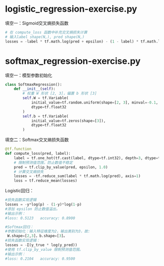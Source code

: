 # logistic_regression-exercise.py 

填空一：Sigmoid交叉熵损失函数
```python
# 在 compute_loss 函数中补充交叉熵损失计算
# 输入label shape(N,), pred shape(N,)
losses = -label * tf.math.log(pred + epsilon) - (1 - label) * tf.math.log(1 - pred + epsilon)
```

# softmax_regression-exercise.py 

填空一：模型参数初始化
```python
class SoftmaxRegression():
    def __init__(self):
        # 权重 W 形状 [2, 3]，偏置 b 形状 [3]
        self.W = tf.Variable(
            initial_value=tf.random.uniform(shape=[2, 3], minval=-0.1, maxval=0.1),
            dtype=tf.float32
        )
        self.b = tf.Variable(
            initial_value=tf.zeros(shape=[3]),
            dtype=tf.float32
        )
```


填空二：Softmax交叉熵损失函数
```python
@tf.function
def compute_loss(pred, label):
    label = tf.one_hot(tf.cast(label, dtype=tf.int32), depth=3, dtype=tf.float32)
    # 限制预测值范围，防止数值不稳定
    pred = tf.clip_by_value(pred, epsilon, 1.0)
    # 计算交叉熵损失
    losses = -tf.reduce_sum(label * tf.math.log(pred), axis=1)
    loss = tf.reduce_mean(losses)
```

Logistic回归： 
```python 
#损失函数实现逻辑
losses = -y*log(p) - (1-y)*log(1-p)
#添加 epsilon 防止数值溢出。
#输出示例：
#loss: 0.5123   accuracy: 0.8900

#Softmax回归：
#参数初始化：输入特征维度为2，输出类别为3，故:
 W.shape=[2,3]，b.shape=[3]。
#损失函数实现逻辑：
losses = -Σ(y_true * log(y_pred))
#使用 tf.clip_by_value 限制预测值范围。
#输出示例：
#loss: 0.2104   accuracy: 0.9500
```



